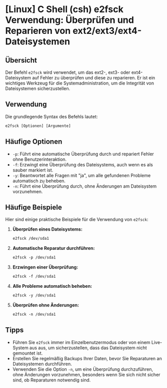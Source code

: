 # [Linux] C Shell (csh) e2fsck Verwendung: Überprüfen und Reparieren von ext2/ext3/ext4-Dateisystemen

## Übersicht
Der Befehl `e2fsck` wird verwendet, um das ext2-, ext3- oder ext4-Dateisystem auf Fehler zu überprüfen und diese zu reparieren. Er ist ein wichtiges Werkzeug für die Systemadministration, um die Integrität von Dateisystemen sicherzustellen.

## Verwendung
Die grundlegende Syntax des Befehls lautet:

```csh
e2fsck [Optionen] [Argumente]
```

## Häufige Optionen
- `-p`: Führt eine automatische Überprüfung durch und repariert Fehler ohne Benutzerinteraktion.
- `-f`: Erzwingt eine Überprüfung des Dateisystems, auch wenn es als sauber markiert ist.
- `-y`: Beantwortet alle Fragen mit "ja", um alle gefundenen Probleme automatisch zu beheben.
- `-n`: Führt eine Überprüfung durch, ohne Änderungen am Dateisystem vorzunehmen.

## Häufige Beispiele
Hier sind einige praktische Beispiele für die Verwendung von `e2fsck`:

1. **Überprüfen eines Dateisystems:**
   ```csh
   e2fsck /dev/sda1
   ```

2. **Automatische Reparatur durchführen:**
   ```csh
   e2fsck -p /dev/sda1
   ```

3. **Erzwingen einer Überprüfung:**
   ```csh
   e2fsck -f /dev/sda1
   ```

4. **Alle Probleme automatisch beheben:**
   ```csh
   e2fsck -y /dev/sda1
   ```

5. **Überprüfen ohne Änderungen:**
   ```csh
   e2fsck -n /dev/sda1
   ```

## Tipps
- Führen Sie `e2fsck` immer im Einzelbenutzermodus oder von einem Live-System aus aus, um sicherzustellen, dass das Dateisystem nicht gemountet ist.
- Erstellen Sie regelmäßig Backups Ihrer Daten, bevor Sie Reparaturen an Dateisystemen durchführen.
- Verwenden Sie die Option `-n`, um eine Überprüfung durchzuführen, ohne Änderungen vorzunehmen, besonders wenn Sie sich nicht sicher sind, ob Reparaturen notwendig sind.